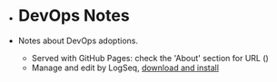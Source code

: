 - # DevOps Notes
- Notes about DevOps adoptions.
  
  - Served with GitHub Pages: check the 'About' section for URL ()
  - Manage and edit by LogSeq, [download and install](https://logseq.com/)